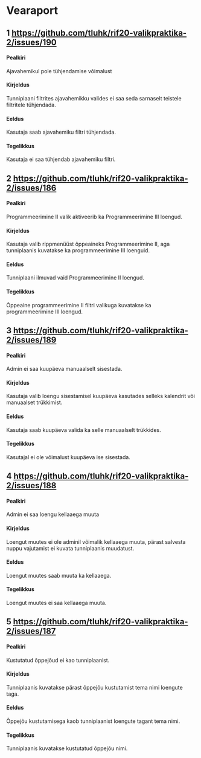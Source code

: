 # Vearaport

## 1 https://github.com/tluhk/rif20-valikpraktika-2/issues/190
#### Pealkiri
Ajavahemikul pole tühjendamise võimalust
#### Kirjeldus
Tunniplaani filtrites ajavahemikku valides ei saa seda sarnaselt teistele filtritele tühjendada.
#### Eeldus
Kasutaja saab ajavahemiku filtri tühjendada.
#### Tegelikkus
Kasutaja ei saa tühjendab ajavahemiku filtri.

## 2 https://github.com/tluhk/rif20-valikpraktika-2/issues/186
#### Pealkiri
Programmeerimine II valik aktiveerib ka Programmeerimine III loengud.
#### Kirjeldus
Kasutaja valib rippmenüüst õppeaineks Programmeerimine II, aga tunniplaanis kuvatakse ka programmeerimine III loenguid.
#### Eeldus
Tunniplaani ilmuvad vaid Programmeerimine II loengud.
#### Tegelikkus
Õppeaine programmeerimine II filtri valikuga kuvatakse ka programmeerimine III loengud.

## 3 https://github.com/tluhk/rif20-valikpraktika-2/issues/189
#### Pealkiri
Admin ei saa kuupäeva manuaalselt sisestada.
#### Kirjeldus
Kasutaja valib loengu sisestamisel kuupäeva kasutades selleks kalendrit või manuaalset trükkimist.
#### Eeldus
Kasutaja saab kuupäeva valida ka selle manuaalselt trükkides.
#### Tegelikkus
Kasutajal ei ole võimalust kuupäeva ise sisestada.

## 4 https://github.com/tluhk/rif20-valikpraktika-2/issues/188
#### Pealkiri
Admin ei saa loengu kellaaega muuta
#### Kirjeldus
Loengut muutes ei ole adminil võimalik kellaaega muuta, pärast salvesta nuppu vajutamist ei kuvata tunniplaanis muudatust.
#### Eeldus
Loengut muutes saab muuta ka kellaaega.
#### Tegelikkus
Loengut muutes ei saa kellaaega muuta.

## 5 https://github.com/tluhk/rif20-valikpraktika-2/issues/187
#### Pealkiri
Kustutatud õppejõud ei kao tunniplaanist.
#### Kirjeldus
Tunniplaanis kuvatakse pärast õppejõu kustutamist tema nimi loengute taga.
#### Eeldus
Õppejõu kustutamisega kaob tunniplaanist loengute tagant tema nimi.
#### Tegelikkus
Tunniplaanis kuvatakse kustutatud õppejõu nimi.

